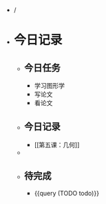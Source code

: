 - /
- # 今日记录
	- ## 今日任务
		- 学习图形学
		- 写论文
		- 看论文
	- ##  今日记录
		- [[第五课：几何]]
	-
	- ## 待完成
		- {{query (TODO todo)}}